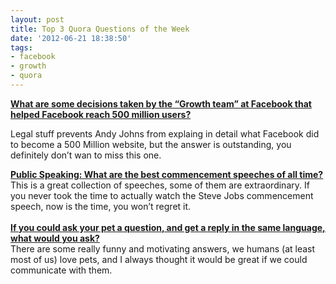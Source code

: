 ```yaml
---
layout: post
title: Top 3 Quora Questions of the Week
date: '2012-06-21 18:38:50'
tags:
- facebook
- growth
- quora
---
```


<p><strong><a href="http://www.quora.com/Facebook-Growth-Traction/What-are-some-decisions-taken-by-the-Growth-team-at-Facebook-that-helped-Facebook-reach-500-million-users" target="_blank">What are some decisions taken by the &#8220;Growth team&#8221; at Facebook that helped Facebook reach 500 million users?</a></strong></p>
<p>Legal stuff prevents Andy Johns from explaing in detail what Facebook did to become a 500 Million website, but the answer is outstanding, you definitely don&#8217;t wan to miss this one.</p>
<p><strong><a href="http://www.quora.com/Public-Speaking/What-are-the-best-commencement-speeches-of-all-time/" target="_blank">Public Speaking: What are the best commencement speeches of all time?</a></strong><br />This is a great collection of speeches, some of them are extraordinary. If you never took the time to actually watch the Steve Jobs commencement speech, now is the time, you won&#8217;t regret it.<br /><br /><strong><a href="http://www.quora.com/Pets/If-you-could-ask-your-pet-a-question-and-get-a-reply-in-the-same-language-what-would-you-ask" target="_blank">If you could ask your pet a question, and get a reply in the same language, what would you ask?</a></strong><br />There are some really funny and motivating answers, we humans (at least most of us) love pets, and I always thought it would be great if we could communicate with them.<br /><br /><br /></p>